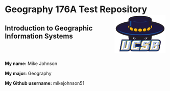 # Geography 176A Test Repository <img src="img/ucsb_logo.png" width=160 height = 120 align="right" />
##  Introduction to Geographic Information Systems 

<br>
<br>

**My name:**  Mike Johnson

**My major:** Geography

**My Github username:** mikejohnson51
